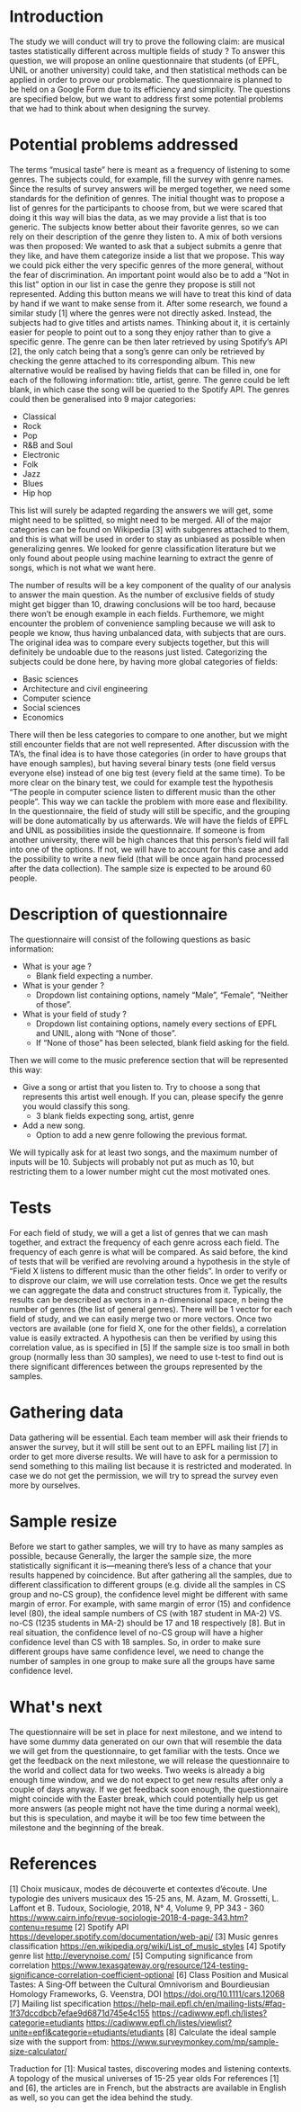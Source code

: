 # Introduction

The study we will conduct will try to prove the following claim: are musical tastes statistically different across multiple fields of study ? To answer this question, we will propose an online questionnaire that students (of EPFL, UNIL or another university) could take, and then statistical methods can be applied in order to prove our problematic. The questionnaire is planned to be held on a Google Form due to its efficiency and simplicity. The questions are specified below, but we want to address first some potential problems that we had to think about when designing the survey.

# Potential problems addressed

The terms “musical taste” here is meant as a frequency of listening to some genres. The subjects could, for example, fill the survey with genre names. Since the results of survey answers will be merged together, we need some standards for the definition of genres. The initial thought was to propose a list of genres for the participants to choose from, but we were scared that doing it this way will bias the data, as we may provide a list that is too generic. The subjects know better about their favorite genres, so we can rely on their description of the genre they listen to. A mix of both versions was then proposed: We wanted to ask that a subject submits a genre that they like, and have them categorize inside a list that we propose. This way we could pick either the very specific genres of the more general, without the fear of discrimination. An important point would also be to add a “Not in this list” option in our list in case the genre they propose is still not represented. Adding this button means we will have to treat this kind of data by hand if we want to make sense from it.
After some research, we found a similar study [1] where the genres were not directly asked. Instead, the subjects had to give titles and artists names. Thinking about it, it is certainly easier for people to point out to a song they enjoy rather than to give a specific genre. The genre can be then later retrieved by using Spotify’s API [2], the only catch being that a song’s genre can only be retrieved by checking the genre attached to its corresponding album. This new alternative would be realised by having fields that can be filled in, one for each of the following information: title, artist, genre. The genre could be left blank, in which case the song will be queried to the Spotify API. The genres could then be generalised into 9 major categories:
- Classical
- Rock
- Pop
- R&B and Soul
- Electronic 
- Folk
- Jazz
- Blues
- Hip hop

This list will surely be adapted regarding the answers we will get, some might need to be splitted, so might need to be merged. All of the major categories can be found on Wikipedia [3] with subgenres attached to them, and this is what will be used in order to stay as unbiased as possible when generalizing genres.
We looked for genre classification literature but we only found about people using machine learning to extract the genre of songs, which is not what we want here.

The number of results will be a key component of the quality of our analysis to answer the main question. As the number of exclusive fields of study might get bigger than 10, drawing conclusions will be too hard, because there won’t be enough example in each fields. Furthemore, we might encounter the problem of convenience sampling because we will ask to people we know, thus having unbalanced data, with subjects that are ours. The original idea was to compare every subjects together, but this will definitely be undoable due to the reasons just listed. Categorizing the subjects could be done here, by having more global categories of fields:
- Basic sciences
- Architecture and civil engineering
- Computer science
- Social sciences
- Economics

There will then be less categories to compare to one another, but we might still encounter fields that are not well represented. After discussion with the TA’s, the final idea is to have those categories (in order to have groups that have enough samples), but having several binary tests (one field versus everyone else) instead of one big test (every field at the same time). To be more clear on the binary test, we could for example test the hypothesis “The people in computer science listen to different music than the other people”. This way we can tackle the problem with more ease and flexibility. In the questionnaire, the field of study will still be specific, and the grouping will be done automatically by us afterwards.
We will have the fields of EPFL and UNIL as possibilities inside the questionnaire. If someone is from another university, there will be high chances that this person’s field will fall into one of the options. If not, we will have to account for this case and add the possibility to write a new field (that will be once again hand processed after the data collection).
The sample size is expected to be around 60 people.

# Description of questionnaire

The questionnaire will consist of the following questions as basic information:
* What is your age ?
  * Blank field expecting a number.
* What is your gender ?
  * Dropdown list containing options, namely “Male”, “Female”, “Neither of those”.
* What is your field of study ?
  * Dropdown list containing options, namely every sections of EPFL and UNIL, along with “None of those”.
  * If “None of those” has been selected, blank field asking for the field.

Then we will come to the music preference section that will be represented this way:
* Give a song or artist that you listen to. Try to choose a song that represents this artist well enough. If you can, please specify the genre you would classify this song.
  * 3 blank fields expecting song, artist, genre
* Add a new song.
  * Option to add a new genre following the previous format.

We will typically ask for at least two songs, and the maximum number of inputs will be 10. Subjects will probably not put as much as 10, but restricting them to a lower number might cut the most motivated ones.

# Tests

For each field of study, we will a get a list of genres that we can mash together, and extract the frequency of each genre across each field. The frequency of each genre is what will be compared.
As said before, the kind of tests that will be verified are revolving around a hypothesis in the style of “Field X listens to different music than the other fields”. In order to verify or to disprove our claim, we will use correlation tests. 
Once we get the results we can aggregate the data and construct structures from it. Typically, the results can be described as vectors in a n-dimensional space, n being the number of genres (the list of general genres). There will be 1 vector for each field of study, and we can easily merge two or more vectors. Once two vectors are available (one for field X, one for the other fields), a correlation value is easily extracted. A hypothesis can then be verified by using this correlation value, as is specified in [5]
If the sample size is too small in both group (normally less than 30 samples), we need to use t-test to find out is there significant differences between the groups represented by the samples.

# Gathering data

Data gathering will be essential. Each team member will ask their friends to answer the survey, but it will still be sent out to an EPFL mailing list [7] in order to get more diverse results. We will have to ask for a permission to send something to this mailing list because it is restricted and moderated. In case we do not get the permission, we will try to spread the survey even more by ourselves.

# Sample resize

Before we start to gather samples, we will try to have as many samples as possible, because Generally, the larger the sample size, the more statistically significant it is—meaning there’s less of a chance that your results happened by coincidence.
But after gathering all the samples, due to different classification to different groups (e.g. divide all the samples in CS group  and no-CS group), the confidence level might be different with same margin of error. For example, with same margin of error (15) and confidence level (80), the ideal sample numbers of CS (with 187 student in MA-2) VS. no-CS (1235 students in MA-2) should be 17 and 18 respectively [8]. But in real situation, the confidence level of no-CS group will have a higher confidence level than CS with 18 samples.
So, in order to make sure different groups have same confidence level, we need to change the number of samples in one group to make sure all the groups have same confidence level.

# What's next

The questionnaire will be set in place for next milestone, and we intend to have some dummy data generated on our own that will resemble the data we will get from the questionnaire, to get familiar with the tests. Once we get the feedback on the next milestone, we will release the questionnaire to the world and collect data for two weeks. Two weeks is already a big enough time window, and we do not expect to get new results after only a couple of days anyway. If we get feedback soon enough, the questionnaire might coincide with the Easter break, which could potentially help us get more answers (as people might not have the time during a normal week), but this is speculation, and maybe it will be too few time between the milestone and the beginning of the break.

# References

[1] Choix musicaux, modes de découverte et contextes d’écoute. Une typologie des univers musicaux des 15-25 ans, M. Azam,  M. Grossetti, L. Laffont et B. Tudoux, Sociologie, 2018, N° 4, Volume 9, PP 343 - 360
https://www.cairn.info/revue-sociologie-2018-4-page-343.htm?contenu=resume
[2] Spotify API https://developer.spotify.com/documentation/web-api/
[3] Music genres classification https://en.wikipedia.org/wiki/List_of_music_styles
[4] Spotify genre list http://everynoise.com/
[5] Computing significance from correlation
https://www.texasgateway.org/resource/124-testing-significance-correlation-coefficient-optional
[6] Class Position and Musical Tastes: A Sing‐Off between the Cultural Omnivorism and Bourdieusian Homology Frameworks, G. Veenstra, DOI https://doi.org/10.1111/cars.12068
[7] Mailing list specification 
https://help-mail.epfl.ch/en/mailing-lists/#faq-1f37dccdbcb7efae9d6871d745e4c155
https://cadiwww.epfl.ch/listes?categorie=etudiants
https://cadiwww.epfl.ch/listes/viewlist?unite=epfl&categorie=etudiants/etudiants
[8] Calculate the ideal sample size with the support from:
https://www.surveymonkey.com/mp/sample-size-calculator/

Traduction for [1]: Musical tastes, discovering modes and listening contexts. A topology of the musical universes of 15-25 year olds
For references [1] and [6], the articles are in French, but the abstracts are available in English as well, so you can get the idea behind the study.

